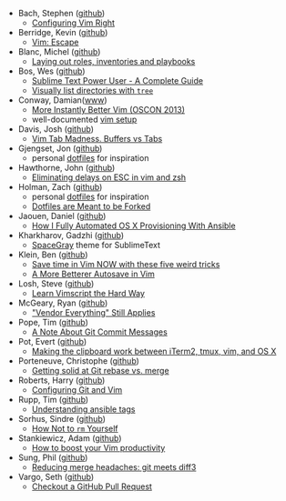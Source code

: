 - Bach, Stephen ([github](https://github.com/sjbach))
  - [Configuring Vim Right](http://items.sjbach.com/319/configuring-vim-right)
- Berridge, Kevin ([github](https://github.com/kberridge))
  - [Vim: Escape](http://www.kevinberridge.com/2010/10/vim-escape.html)
- Blanc, Michel ([github](https://github.com/leucos))
  - [Laying out roles, inventories and playbooks](https://leucos.github.io/ansible-files-layout/)
- Bos, Wes ([github](https://github.com/wesbos))
  - [Sublime Text Power User - A Complete Guide](https://sublimetextbook.com/)
  - [Visually list directories with `tree`](https://twitter.com/wesbos/status/601426471240998912)
- Conway, Damian([www](http://damian.conway.org/))
  - [More Instantly Better Vim (OSCON 2013)](https://www.youtube.com/watch?v=aHm36-na4-4)
  - well-documented [vim setup](https://github.com/thoughtstream/Damian-Conway-s-Vim-Setup)
- Davis, Josh ([github](https://github.com/jdavis))
  - [Vim Tab Madness. Buffers vs Tabs](https://joshldavis.com/2014/04/05/vim-tab-madness-buffers-vs-tabs/)
- Gjengset, Jon ([github](https://github.com/jonhoo))
  - personal [dotfiles](https://github.com/jonhoo/configs) for inspiration
- Hawthorne, John ([github](https://github.com/jhawthorn))
  - [Eliminating delays on ESC in vim and zsh](http://www.johnhawthorn.com/2012/09/vi-escape-delays/)
- Holman, Zach ([github](https://github.com/holman))
  - personal [dotfiles](https://github.com/holman/dotfiles) for inspiration
  - [Dotfiles are Meant to be Forked](http://zachholman.com/2010/08/dotfiles-are-meant-to-be-forked/)
- Jaouen, Daniel ([github](https://github.com/danieljaouen))
  - [How I Fully Automated OS X Provisioning With Ansible](http://il.luminat.us/blog/2014/04/19/how-i-fully-automated-os-x-with-ansible/)
- Kharkharov, Gadzhi ([github](https://github.com/kkga))
  - [SpaceGray](https://github.com/kkga/spacegray) theme for SublimeText
- Klein, Ben ([github](https://github.com/fifthposition))
  - [Save time in Vim NOW with these five weird tricks](http://blog.unixphilosopher.com/2015/02/five-weird-vim-tricks.html)
  - [A More Betterer Autosave in Vim](http://blog.unixphilosopher.com/2015/02/a-more-betterer-autosave-in-vim.html)
- Losh, Steve ([github](https://github.com/sjl/))
  - [Learn Vimscript the Hard Way](http://learnvimscriptthehardway.stevelosh.com/)
- McGeary, Ryan ([github](https://github.com/rmm5t))
  - ["Vendor Everything" Still Applies](http://ryan.mcgeary.org/2011/02/09/vendor-everything-still-applies/)
- Pope, Tim ([github](https://github.com/tpope))
  - [A Note About Git Commit Messages](http://tbaggery.com/2008/04/19/a-note-about-git-commit-messages.html)
- Pot, Evert ([github](https://github.com/evert))
  - [Making the clipboard work between iTerm2, tmux, vim, and OS X](http://evertpot.com/osx-tmux-vim-copy-paste-clipboard/)
- Porteneuve, Christophe ([github](https://github.com/tdd))
  - [Getting solid at Git rebase vs. merge](https://medium.com/@porteneuve/getting-solid-at-git-rebase-vs-merge-4fa1a48c53aa)
- Roberts, Harry ([github](https://github.com/csswizardry))
  - [Configuring Git and Vim](https://csswizardry.com/2017/03/configuring-git-and-vim/#update-2017-04-09)
- Rupp, Tim ([github](https://github.com/caphrim007))
  - [Understanding ansible tags](http://www.caphrim.net/ansible/2015/05/24/understanding-ansible-tags.html)
- Sorhus, Sindre ([github](https://github.com/sindresorhus))
  - [How Not to `rm` Yourself](https://github.com/sindresorhus/guides/blob/master/how-not-to-rm-yourself.md)
- Stankiewicz, Adam ([github](https://github.com/sheerun))
  - [How to boost your Vim productivity](http://sheerun.net/2014/03/21/how-to-boost-your-vim-productivity/)
- Sung, Phil ([github](https://github.com/psung))
  - [Reducing merge headaches: git meets diff3](https://psung.blogspot.ca/2011/02/reducing-merge-headaches-git-meets.html)
- Vargo, Seth ([github](https://github.com/sethvargo))
  - [Checkout a GitHub Pull Request](https://sethvargo.com/checkout-a-github-pull-request/)
